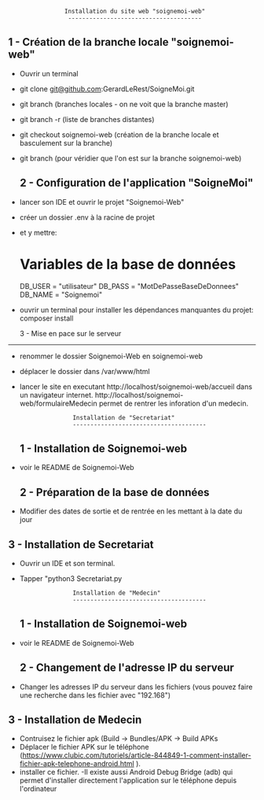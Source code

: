   
                    Installation du site web "soignemoi-web"
                     --------------------------------------
                     
  
  1 - Création de la branche locale "soignemoi-web"
  -------------------------------------------------
- Ouvrir un terminal
- git clone git@github.com:GerardLeRest/SoigneMoi.git
- git branch  (branches locales - on ne voit que la branche master)
- git branch -r (liste de branches distantes)
- git checkout soignemoi-web (création de la branche locale et basculement sur la branche)
- git branch (pour véridier que l'on est sur la branche soignemoi-web)


  2 - Configuration de l'application "SoigneMoi"
  ----------------------------------------------
- lancer son IDE et ouvrir le projet "Soignemoi-Web"
- créer un dossier .env à la racine de projet
- et y mettre:
	# Variables de la base de données
	DB_USER = "utilisateur"
	DB_PASS = "MotDePasseBaseDeDonnees"
	DB_NAME = "Soignemoi"
- ouvrir un terminal pour installer les dépendances manquantes du projet:
	composer install 
	
	
  3 - Mise en pace sur le serveur
---------------------------------
- renommer le dossier Soignemoi-Web en soignemoi-web
- déplacer le dossier dans /var/www/html
- lancer le site en executant http://localhost/soignemoi-web/accueil dans un navigateur internet.
 http://localhost/soignemoi-web/formulaireMedecin permet de rentrer les inforation d'un medecin.
                    
                    
                     Installation de "Secretariat"
                     --------------------------------------
                     
  
  1 - Installation de Soignemoi-web
  -------------------------------------------------
- voir le README de Soignemoi-Web

  2 - Préparation de la base de données
  -------------------------------------
 - Modifier des dates de sortie et de rentrée en les mettant à la date du jour
  
  3 - Installation de Secretariat
  ----------------------------------------------
- Ouvrir un IDE et son terminal.
- Tapper "python3 Secretariat.py
                     
                     Installation de "Medecin"
                     --------------------------------------
                     
  
  1 - Installation de Soignemoi-web
  -------------------------------------------------
- voir le README de Soignemoi-Web

  2 - Changement de l'adresse IP du serveur
  -----------------------------------------
 - Changer les adresses IP du serveur dans les fichiers
(vous pouvez faire une recherche dans les fichier avec "192.168")
  
  3 - Installation de Medecin
  ----------------------------------------------
- Contruisez le fichier apk (Build -> Bundles/APK -> Build APKs
- Déplacer le fichier APK sur le téléphone
(https://www.clubic.com/tutoriels/article-844849-1-comment-installer-fichier-apk-telephone-android.html ). 
- installer ce fichier.
-Il existe aussi Android Debug Bridge (adb)  qui permet d'installer directement l'application sur le téléphone depuis l'ordinateur
